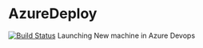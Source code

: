 # AzureDeploy
[![Build Status](https://dev.azure.com/Philips-ITGS-SPDA/2.0%20ZeroTouch%20Automation/_apis/build/status/ManiVensi.AzureDeploy?branchName=master)](https://dev.azure.com/Philips-ITGS-SPDA/2.0%20ZeroTouch%20Automation/_build/latest?definitionId=3&branchName=master)
Launching New machine in Azure Devops
